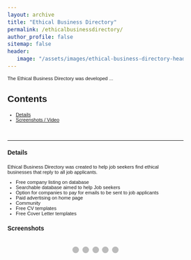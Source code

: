 ```yaml
---
layout: archive
title: "Ethical Business Directory"
permalink: /ethicalbusinessdirectory/
author_profile: false
sitemap: false
header: 
   image: "/assets/images/ethical-business-directory-header-background.jpg" 
---
```


<style>
* {box-sizing: border-box;}
body {font-family: Verdana, sans-serif;}
.mySlides {display: none;}
img {vertical-align: middle;}

/* Slideshow container */
.slideshow-container {
  max-width: 1000px;
  position: relative;
  margin: auto;
}

/* Caption text */
.text {
  color: #f2f2f2;
  font-size: 15px;
  padding: 8px 12px;
  position: absolute;
  bottom: 8px;
  width: 100%;
  text-align: center;
}

/* Number text (1/3 etc) */
.numbertext {
  color: #f2f2f2;
  font-size: 12px;
  padding: 8px 12px;
  position: absolute;
  top: 0;
}

/* The dots/bullets/indicators */
.dot {
  height: 15px;
  width: 15px;
  margin: 0 2px;
  background-color: #bbb;
  border-radius: 50%;
  display: inline-block;
  transition: background-color 0.6s ease;
}

.active {
  background-color: #717171;
}

/* Fading animation */
.fade {
  -webkit-animation-name: fade;
  -webkit-animation-duration: 4s;
  animation-name: fade;
  animation-duration: 4s;
}

@-webkit-keyframes fade {
  from {opacity: .4} 
  to {opacity: 1}
}

@keyframes fade {
  from {opacity: .4} 
  to {opacity: 1}
}

/* On smaller screens, decrease text size */
@media only screen and (max-width: 300px) {
  .text {font-size: 11px}
}
</style>

<p style="font-size:0.80em; margin-top:0; margin-bottom: 0;">
The Ethical Business Directory was developed ...
</p>

<h2>Contents</h2>
<ul style="font-size:0.80em;">
  <li><a href="#1">Details</a></li>
  <li><a href="#2">Screenshots / Video</a></li>
</ul>

<br>
<hr>

<div id="1"></div>
<h4>Details</h4>
<p style="font-size:0.80em; margin-top:0; margin-bottom: 0;">
Ethical Business Directory was created to help job seekers find ethical businesses that reply to all job applicants.
</p>
<ul style="font-size:0.80em;">
    <li>Free company listing on database</li>
    <li>Searchable database aimed to help Job seekers</li>
    <li>Option for companies to pay for emails to be sent to job applicants</li>
    <li>Paid advertising on home page</li>
    <li>Community</li>
    <li>Free CV templates</li>
    <li>Free Cover Letter templates</li>
</ul>

<div id="2"></div>
<h4>Screenshots</h4>

<div class="slideshow-container">

<div class="mySlides fade">
  <div class="numbertext">1 / 5</div>
  <img src="/assets/slideshows/ethicalbusinessdirectory/slide-1.png" style="width:100%">
  <div class="text"></div>
</div>

<div class="mySlides fade">
  <div class="numbertext">2 / 5</div>
  <img src="/assets/slideshows/ethicalbusinessdirectory/slide-2.png" style="width:100%">
  <div class="text"></div>
</div>

<div class="mySlides fade">
  <div class="numbertext">3 / 5</div>
  <img src="/assets/slideshows/ethicalbusinessdirectory/slide-3.png" style="width:100%">
  <div class="text"></div>
</div>
  
<div class="mySlides fade">
  <div class="numbertext">4 / 5</div>
  <img src="/assets/slideshows/ethicalbusinessdirectory/slide-4.png" style="width:100%">
  <div class="text"></div>
</div>

<div class="mySlides fade">
  <div class="numbertext">5 / 5</div>
  <img src="/assets/slideshows/ethicalbusinessdirectory/slide-5.png" style="width:100%">
  <div class="text"></div>
</div>
  
</div>
<br>

<div style="text-align:center">
  <span class="dot"></span> 
  <span class="dot"></span> 
  <span class="dot"></span> 
  <span class="dot"></span> 
  <span class="dot"></span>   
</div>

<script>
var slideIndex = 0;
showSlides();

function showSlides() {
  var i;
  var slides = document.getElementsByClassName("mySlides");
  var dots = document.getElementsByClassName("dot");
  for (i = 0; i < slides.length; i++) {
    slides[i].style.display = "none";  
  }
  slideIndex++;
  if (slideIndex > slides.length) {slideIndex = 1}    
  for (i = 0; i < dots.length; i++) {
    dots[i].className = dots[i].className.replace(" active", "");
  }
  slides[slideIndex-1].style.display = "block";  
  dots[slideIndex-1].className += " active";
  setTimeout(showSlides, 4000); // Change image every 2 seconds
}
</script>
